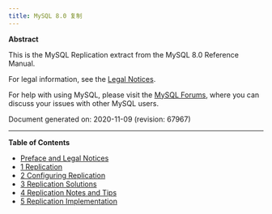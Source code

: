 ```yaml
---
title: MySQL 8.0 复制
---
```


**Abstract**

This is the MySQL Replication extract from the MySQL 8.0 Reference Manual.

For legal information, see the [Legal Notices](https://dev.mysql.com/doc/mysql-replication-excerpt/8.0/en/preface.html#legalnotice).

For help with using MySQL, please visit the [MySQL Forums](http://forums.mysql.com/), where you can discuss your issues with other MySQL users.

Document generated on: 2020-11-09 (revision: 67967)

---

**Table of Contents**

- [Preface and Legal Notices](https://dev.mysql.com/doc/mysql-replication-excerpt/8.0/en/preface.html)
- [1 Replication](https://dev.mysql.com/doc/mysql-replication-excerpt/8.0/en/replication.html)
- [2 Configuring Replication](https://dev.mysql.com/doc/mysql-replication-excerpt/8.0/en/replication-configuration.html)
- [3 Replication Solutions](https://dev.mysql.com/doc/mysql-replication-excerpt/8.0/en/replication-solutions.html)
- [4 Replication Notes and Tips](https://dev.mysql.com/doc/mysql-replication-excerpt/8.0/en/replication-notes.html)
- [5 Replication Implementation](https://dev.mysql.com/doc/mysql-replication-excerpt/8.0/en/replication-implementation.html)
